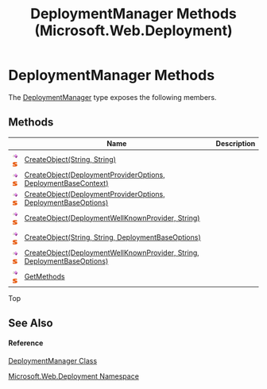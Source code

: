 ﻿---
title: DeploymentManager Methods (Microsoft.Web.Deployment)
TOCTitle: DeploymentManager Methods
ms:assetid: Methods.T:Microsoft.Web.Deployment.DeploymentManager
ms:mtpsurl: https://msdn.microsoft.com/en-us/library/microsoft.web.deployment.deploymentmanager_methods(v=VS.90)
ms:contentKeyID: 20209233
ms.date: 05/02/2012
mtps_version: v=VS.90
---

# DeploymentManager Methods

The [DeploymentManager](deploymentmanager-class-microsoft-web-deployment.md) type exposes the following members.

## Methods

<table>
<thead>
<tr class="header">
<th> </th>
<th>Name</th>
<th>Description</th>
</tr>
</thead>
<tbody>
<tr class="odd">
<td><img src="images/Dd565996.pubmethod(en-us,VS.90).gif" title="Public method" alt="Public method" /><img src="images/Dd565979.static(en-us,VS.90).gif" title="Static member" alt="Static member" /></td>
<td><a href="deploymentmanager-createobject-method-string-string-microsoft-web-deployment.md">CreateObject(String, String)</a></td>
<td></td>
</tr>
<tr class="even">
<td><img src="images/Dd565996.pubmethod(en-us,VS.90).gif" title="Public method" alt="Public method" /><img src="images/Dd565979.static(en-us,VS.90).gif" title="Static member" alt="Static member" /></td>
<td><a href="deploymentmanager-createobject-method-deploymentprovideroptions-deploymentbasecontext-microsoft-web-deployment.md">CreateObject(DeploymentProviderOptions, DeploymentBaseContext)</a></td>
<td></td>
</tr>
<tr class="odd">
<td><img src="images/Dd565996.pubmethod(en-us,VS.90).gif" title="Public method" alt="Public method" /><img src="images/Dd565979.static(en-us,VS.90).gif" title="Static member" alt="Static member" /></td>
<td><a href="deploymentmanager-createobject-method-deploymentprovideroptions-deploymentbaseoptions-microsoft-web-deployment.md">CreateObject(DeploymentProviderOptions, DeploymentBaseOptions)</a></td>
<td></td>
</tr>
<tr class="even">
<td><img src="images/Dd565996.pubmethod(en-us,VS.90).gif" title="Public method" alt="Public method" /><img src="images/Dd565979.static(en-us,VS.90).gif" title="Static member" alt="Static member" /></td>
<td><a href="deploymentmanager-createobject-method-deploymentwellknownprovider-string-microsoft-web-deployment.md">CreateObject(DeploymentWellKnownProvider, String)</a></td>
<td></td>
</tr>
<tr class="odd">
<td><img src="images/Dd565996.pubmethod(en-us,VS.90).gif" title="Public method" alt="Public method" /><img src="images/Dd565979.static(en-us,VS.90).gif" title="Static member" alt="Static member" /></td>
<td><a href="deploymentmanager-createobject-method-string-string-deploymentbaseoptions-microsoft-web-deployment.md">CreateObject(String, String, DeploymentBaseOptions)</a></td>
<td></td>
</tr>
<tr class="even">
<td><img src="images/Dd565996.pubmethod(en-us,VS.90).gif" title="Public method" alt="Public method" /><img src="images/Dd565979.static(en-us,VS.90).gif" title="Static member" alt="Static member" /></td>
<td><a href="deploymentmanager-createobject-method-deploymentwellknownprovider-string-deploymentbaseoptions-microsoft-web-deployment.md">CreateObject(DeploymentWellKnownProvider, String, DeploymentBaseOptions)</a></td>
<td></td>
</tr>
<tr class="odd">
<td><img src="images/Dd565996.pubmethod(en-us,VS.90).gif" title="Public method" alt="Public method" /><img src="images/Dd565979.static(en-us,VS.90).gif" title="Static member" alt="Static member" /></td>
<td><a href="deploymentmanager-getmethods-method-microsoft-web-deployment.md">GetMethods</a></td>
<td></td>
</tr>
</tbody>
</table>


Top

## See Also

#### Reference

[DeploymentManager Class](deploymentmanager-class-microsoft-web-deployment.md)

[Microsoft.Web.Deployment Namespace](microsoft-web-deployment-namespace.md)

